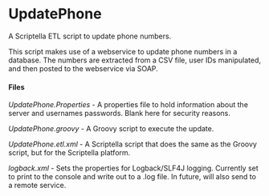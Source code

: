 # UpdatePhone
A Scriptella ETL script to update phone numbers.

This script makes use of a webservice to update phone numbers in a database. 
The numbers are extracted from a CSV file, user IDs manipulated, and then posted to the webservice via SOAP.

#### Files

*UpdatePhone.Properties* - A properties file to hold information about the server and usernames passwords. Blank here for security reasons.

*UpdatePhone.groovy* - A Groovy script to execute the update.

*UpdatePhone.etl.xml* - A Scriptella script that does the same as the Groovy script, but for the Scriptella platform. 

*logback.xml* - Sets the properties for Logback/SLF4J logging. Currently set to print to the console and write out to a .log file. In future, will also send to a remote service.
